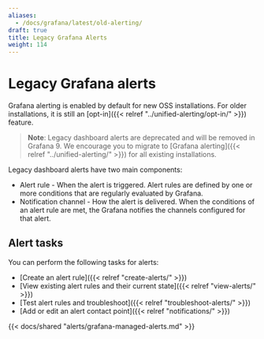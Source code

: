 ```yaml
---
aliases:
  - /docs/grafana/latest/old-alerting/
draft: true
title: Legacy Grafana Alerts
weight: 114
---
```


# Legacy Grafana alerts

Grafana alerting is enabled by default for new OSS installations. For older installations, it is still an [opt-in]({{< relref "../unified-alerting/opt-in/" >}}) feature.

> **Note**: Legacy dashboard alerts are deprecated and will be removed in Grafana 9. We encourage you to migrate to [Grafana alerting]({{< relref "../unified-alerting/" >}}) for all existing installations.

Legacy dashboard alerts have two main components:

- Alert rule - When the alert is triggered. Alert rules are defined by one or more conditions that are regularly evaluated by Grafana.
- Notification channel - How the alert is delivered. When the conditions of an alert rule are met, the Grafana notifies the channels configured for that alert.

## Alert tasks

You can perform the following tasks for alerts:

- [Create an alert rule]({{< relref "create-alerts/" >}})
- [View existing alert rules and their current state]({{< relref "view-alerts/" >}})
- [Test alert rules and troubleshoot]({{< relref "troubleshoot-alerts/" >}})
- [Add or edit an alert contact point]({{< relref "notifications/" >}})

{{< docs/shared "alerts/grafana-managed-alerts.md" >}}
